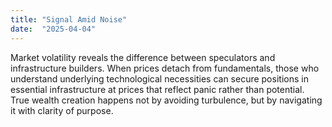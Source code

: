 ```yaml
---
title: "Signal Amid Noise"
date:  "2025-04-04"
---
```


Market volatility reveals the difference between speculators and infrastructure builders. When prices detach from fundamentals, those who understand underlying technological necessities can secure positions in essential infrastructure at prices that reflect panic rather than potential. True wealth creation happens not by avoiding turbulence, but by navigating it with clarity of purpose.

